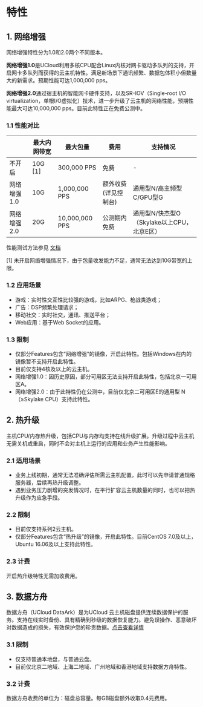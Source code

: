 

# 特性

## 1. 网络增强

网络增强特性分为1.0和2.0两个不同版本。

**网络增强1.0**是UCloud利用多核CPU配合Linux内核对网卡驱动多队列的支持，开启网卡多队列而获得的云主机特性。满足新场景下通讯频繁、数据包体积小但数量大的新需求。预期性能可达1,000,000
pps。

**网络增强2.0**通过宿主机的智能网卡硬件支持，以及SR-IOV（Single-root I/O
virtualization，单根I/O虚拟化）技术，进一步升级了云主机的网络性能，预期性能最大可达10,000,000
pps。目前此特性正在免费公测中。

### 1.1 性能对比

|         | 最大内网带宽    | 最大包量           | 费用           | 支持情况                         |
| ------- | --------- | -------------- | ------------ | ---------------------------- |
| 不开启     | 10G \[1\] | 300,000 PPS    | 免费           | \-                           |
| 网络增强1.0 | 10G       | 1,000,000 PPS  | 额外收费 (详见控制台) | 通用型N/高主频型C/GPU型G             |
| 网络增强2.0 | 20G       | 10,000,000 PPS | 公测期内免费       | 通用型N/快杰型O（Skylake以上CPU，北京E区） |

性能测试方法参见 [文档](uhost/testdata/netenhanced)

\[1\] 未开启网络增强情况下，由于包量收发能力不足，通常无法达到10G带宽的上限。

### 1.2 应用场景

  - 游戏：实时性交互性比较强的游戏，比如ARPG、枪战类游戏；
  - 广告：DSP频繁处理请求；
  - 移动社交：实时社交，通讯、推送平台；
  - Web应用：基于Web Socket的应用。

### 1.3 限制

  - 仅部分Features包含“网络增强”的镜像，开启此特性。包括Windows在内的镜像暂不支持开启此特性。
  - 目前仅支持4核及以上的云主机。
  - 网络增强1.0：因历史原因，部分可用区无法支持开启此特性，包括北京一可用区A。
  - 网络增强2.0：由于此特性仍在公测中，目前仅北京二可用区E的通用型 N（≥Skylake CPU）支持此特性。

## 2. 热升级

主机CPU/内存热升级，包括CPU与内存均支持在线升级扩展。升级过程中云主机无需关机或重启，同时不会对主机上运行的应用和业务产生性能影响。

### 2.1 适用场景

  - 业务上线初期，通常无法准确评估所需云主机配置，此时可以先申请普通规格服务器，后续再热升级调整。
  - 遇到业务压力剧增的突发情况时，在平行扩容云主机数量的同时，也可以把热升级作为应急手段。

### 2.2 限制

  - 目前仅支持系列2云主机。
  - 仅部分Features包含“热升级”的镜像，开启此特性。目前CentOS 7.0及以上，Ubuntu 16.06及以上支持此特性。

### 2.3 计费

开启热升级特性无需加收费用。

## 3. 数据方舟

数据方舟（UCloud DataArk）是为UCloud
云主机磁盘提供连续数据保护的服务。支持在线实时备份、具有精确到秒级的数据恢复能力。避免误操作、恶意破坏对数据造成的损失，有效保护您的珍贵数据。[点击查看详情](https://docs.ucloud.cn/uda/README)

### 3.1 限制

  - 仅支持普通本地盘，与普通云盘。
  - 目前仅北京二地域、上海二地域、广州地域和香港地域支持数据方舟特性。

### 3.2 计费

数据方舟收费的单位为：磁盘总容量。每GB磁盘额外收取0.4元费用。
